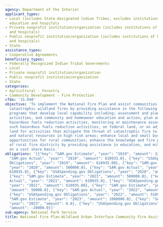 ```yaml
---
agency: Department of the Interior
applicant_types:
- Local (includes State-designated lndian Tribes, excludes institutions of higher
  education and hospitals
- Private nonprofit institution/organization (includes institutions of higher education
  and hospitals)
- Public nonprofit institution/organization (includes institutions of higher education
  and hospitals)
- State
assistance_types:
- Cooperative Agreements
beneficiary_types:
- Federally Recognized Indian Tribal Governments
- Local
- Private nonprofit institution/organization
- Public nonprofit institution/organization
- State
categories:
- Agricultural - Forestry
- Community Development - Fire Protection
cfda: '15.948'
objective: 'To implement the National Fire Plan and assist communities at risk from
  catastrophic wildland fires by providing assistance in the following areas: community
  programs that develop local capability including; assessment and planning, mitigation
  activities, and community and homeowner education and action; plan and implement
  hazardous fuels reduction activities, monitoring or maintenance associated with
  such hazardous fuels reduction activities, on federal land, or on adjacent nonfederal
  land for activities that mitigate the threat of catastrophic fire to communities
  and natural resources in high risk areas; enhance local and small business employment
  opportunities for rural communities; enhance the knowledge and fire protection capability
  of rural fire districts by providing assistance in education, and mitigation methods
  on a cost share basis.'
obligations: '[{"key": "SAM.gov Estimate", "year": "2019", "amount": 328000.0}, {"key":
  "SAM.gov Actual", "year": "2019", "amount": 610933.0}, {"key": "USASpending.gov
  Obligations", "year": "2019", "amount": 610935.08}, {"key": "SAM.gov Estimate",
  "year": "2020", "amount": 500000.0}, {"key": "SAM.gov Actual", "year": "2020", "amount":
  610935.0}, {"key": "USASpending.gov Obligations", "year": "2020", "amount": 610935.08},
  {"key": "SAM.gov Estimate", "year": "2021", "amount": 500000.0}, {"key": "SAM.gov
  Actual", "year": "2021", "amount": 610935.0}, {"key": "USASpending.gov Obligations",
  "year": "2021", "amount": 610935.08}, {"key": "SAM.gov Estimate", "year": "2022",
  "amount": 50000.0}, {"key": "SAM.gov Actual", "year": "2022", "amount": 510937.0},
  {"key": "USASpending.gov Obligations", "year": "2022", "amount": 510937.08}, {"key":
  "SAM.gov Estimate", "year": "2023", "amount": 1000000.0}, {"key": "SAM.gov Actual",
  "year": "2023", "amount": 0.0}, {"key": "USASpending.gov Obligations", "year": "2023",
  "amount": -20000.0}]'
sub-agency: National Park Service
title: National Fire Plan-Wildland Urban Interface Community Fire Assistance
---
```

